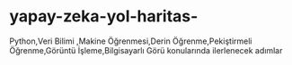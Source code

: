 # yapay-zeka-yol-haritas-
Python,Veri Bilimi ,Makine Öğrenmesi,Derin Öğrenme,Pekiştirmeli Öğrenme,Görüntü İşleme,Bilgisayarlı Görü konularında ilerlenecek adımlar
